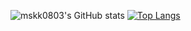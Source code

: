![mskk0803's GitHub stats](https://github-readme-stats.vercel.app/api?username=mskk0803&show_icons=true&theme=aura&count_private=true)
[![Top Langs](https://github-readme-stats.vercel.app/api/top-langs/?username=mskk0803&theme=aura)](https://github.com/mskk0803/github-readme-stats)
